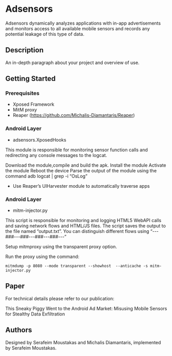 # Adsensors

Adsensors dynamically analyzes applications with in-app advertisements and monitors access to all available mobile sensors and records any potential leakage of this type of data.

## Description

An in-depth paragraph about your project and overview of use.

## Getting Started

### Prerequisites

* Xposed Framework
* MitM proxy
* Reaper (https://github.com/Michalis-Diamantaris/Reaper)

### Android Layer

*  adsensors.XposedHooks

This module is responsible for monitoring sensor function calls and redirecting any console messages to the logcat.

Download the module,compile and build the apk.
Install the module
Activate the module
Reboot the device 
Parse the output of the module using the command adb logcat | grep -i “OsLog”

* Use Reaper’s UIHarvester module  to automatically traverse apps

### Android Layer

*  mitm-injector.py

This script is responsible for monitoring and logging HTML5 WebAPI calls and saving network flows and HTML/JS files. The script saves the output to the file named “output.txt”.  You can distinguish different flows using  “---###---###---###---###---”

Setup mitmproxy using the transparent proxy option. 

Run the proxy using the command:
```
mitmdump -p 8080 --mode transparent --showhost  --anticache -s mitm-injector.py 
```

## Paper

For technical details please refer to our publication:

This Sneaky Piggy Went to the Android Ad Market: Misusing Mobile Sensors for Stealthy Data Exfiltration

## Authors

Designed by Serafeim Moustakas and Michalis Diamantaris, implemented by Serafeim Moustakas.
